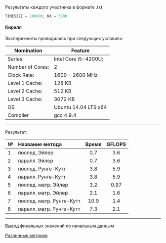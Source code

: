 Результаты каждого участника в формате .txt

```c
TIMESIZE = 100000; NX = 5000
```

#### Кирилл

Эксперименты проводились при следующих условиях: 

Nomination      |Feature
----------------|------------------------
Series:         |   Intel Core i5-4200U;
Number of Cores:|    2
Clock Rate:     |    1600 - 2600 MHz
Level 1 Cache:  |    128 KB
Level 2 Cache:  |    512 KB
Level 3 Cache:  |    3072 KB
OS              | Ubuntu 14.04 LTS x64
Compiler        | gcc 4.9.4
  
---

Результат:
                   
              
 № |        Название метода         | Время  |GFLOPS|
---|:-------------------------------|:------:|:----:|
 1 |        послед. Эйлер           |0.7     |3.6   |
 2 |        паралл. Эйлер           |0.7     |3.6   |
 3 |      послед. Рунге-Кутт        |3.8     |5.9   |
 4 |      паралл. Рунге-Кутт        |3.8     |5.9   |
 5 |      послед. матр. Эйлер       |3.2     |0.97  |
 6 |      паралл. матр. Эйлер       |2.1     |1.6   |
 7 |     послед. матр. Рунге-Кутт   |10.9    |1.4   |
 8 |     паралл. матр. Рунге-Кутт   |7.3     |2.1   |

___

Вывод финальных значений по начальным данным

[Различные метрики](https://habrahabr.ru/post/101338/)